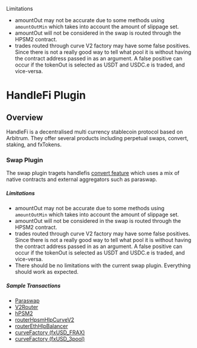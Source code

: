 Limitations

- amountOut may not be accurate due to some methods using `amountOutMin` which takes into account the amount of slippage set.
- amountOut will not be considered in the swap is routed through the HPSM2 contract. 
- trades routed through curve V2 factory may have some false positives. Since there is not a really good way to tell what pool it is without having the contract address passed in as an argument. A false positive can occur if the tokenOut is selected as USDT and USDC.e is traded, and vice-versa.

# HandleFi Plugin

## Overview
HandleFi is a decentralised multi currency stablecoin protocol based on Arbitrum. They offer several products including perpetual swaps, convert, staking, and fxTokens.

### Swap Plugin

The swap plugin tragets handlefis [convert feature](https://app.handle.fi/convert) which uses a mix of native contracts and external aggregators such as paraswap.

##### Limitations
- amountOut may not be accurate due to some methods using `amountOutMin` which takes into account the amount of slippage set.
- amountOut will not be considered in the swap is routed through the HPSM2 contract. 
- trades routed through curve V2 factory may have some false positives. Since there is not a really good way to tell what pool it is without having the contract address passed in as an argument. A false positive can occur if the tokenOut is selected as USDT and USDC.e is traded, and vice-versa.
- There should be no limitations with the current swap plugin. Everything should work as expected.

##### Sample Transactions
- [Paraswap](https://dashboard.tenderly.co/tx/arbitrum/0xdc4f726560293b41a0ee72048e2d94970a45a046d88447444dab8bc54cb25a94)
- [V2Router](https://arbiscan.io/tx/0xb4e506b5373ce01c71518e9e0c3fefb87952ad3ab28362b69c083cbe63d56094)
- [hPSM2](https://arbiscan.io/tx/0x8b880dd0805ed4767a9a770149bbe9402d44ae334374f2afef8bb5fd257585a8)
- [routerHpsmHlpCurveV2](https://arbiscan.io/tx/0x819ec6afd60b26412e830feb80b5abe1dab1229fc6ef6a42224e59fb85385d51)
- [routerEthHlpBalancer](https://arbiscan.io/tx/0x58afb2cc0908f7049700bc10bbd144dc12df7baa2ac616abd0f4eefb22012b73)
- [curveFactory (fxUSD_FRAX)](https://arbiscan.io/tx/0x254e3dcea9a376f67340b9141c1c013aea5f1820de629847aa549c29cf4b599c)
- [curveFactory (fxUSD_3pool)](https://arbiscan.io/tx/0xa7f8d500da701b028d037740a5f74a73eaaff7d344526484812e96ef354cae26)